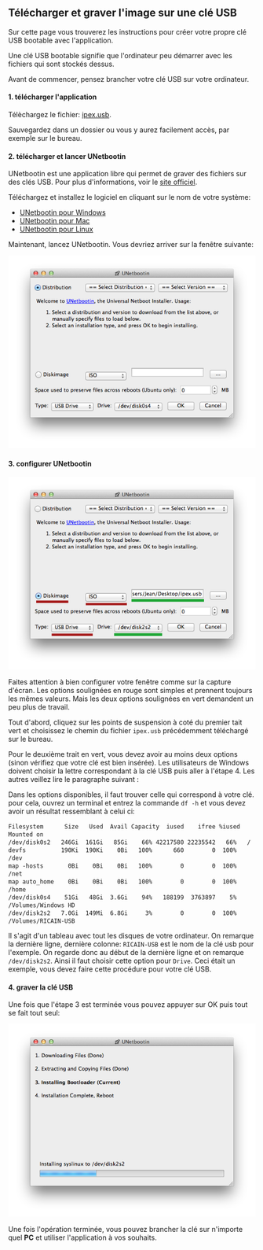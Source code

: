 ## Télécharger et graver l'image sur une clé USB

Sur cette page vous trouverez les instructions pour créer votre propre clé USB bootable avec l'application.

Une clé USB bootable signifie que l'ordinateur peu démarrer avec les fichiers qui sont stockés dessus.

Avant de commencer, pensez brancher votre clé USB sur votre ordinateur.

#### 1. télécharger l'application

Télèchargez le fichier: [ipex.usb](https://185.13.37.145/jean/ipex/ipex.usb).

Sauvegardez dans un dossier ou vous y aurez facilement accès, par exemple sur le bureau.

#### 2. télécharger et lancer UNetbootin

UNetbootin est une application libre qui permet de graver des fichiers sur des clés USB. Pour plus d'informations, voir le [site officiel](http://unetbootin.sourceforge.net/).

Téléchargez et installez le logiciel en cliquant sur le nom de votre système:

- [UNetbootin pour Windows](http://unetbootin.sourceforge.net/unetbootin-windows-latest.exe)
- [UNetbootin pour Mac](http://unetbootin.sourceforge.net/unetbootin-mac-latest.zip)
- [UNetbootin pour Linux](http://unetbootin.sourceforge.net/unetbootin-linux-latest)

Maintenant, lancez UNetbootin. Vous devriez arriver sur la fenêtre suivante:

![capture1](https://raw.githubusercontent.com/S3LLL/IPEXpress/master/dev/wikimg/capture1.png)

#### 3. configurer UNetbootin

![capture2sou](https://raw.githubusercontent.com/S3LLL/IPEXpress/master/dev/wikimg/capture2sou.png)

Faites attention à bien configurer votre fenêtre comme sur la capture d'écran. Les options soulignées en rouge sont simples et prennent toujours les mêmes valeurs. Mais les deux options soulignées en vert demandent un peu plus de travail.

Tout d'abord, cliquez sur les points de suspension à coté du premier tait vert et choisissez le chemin du fichier `ipex.usb` précédemment téléchargé sur le bureau.

Pour le deuxième trait en vert, vous devez avoir au moins deux options (sinon vérifiez que votre clé est bien insérée). Les utilisateurs de Windows doivent choisir la lettre correspondant à la clé USB puis aller à l'étape 4. Les autres veillez lire le paragraphe suivant :

Dans les options disponibles, il faut trouver celle qui  correspond à votre clé. pour cela, ouvrez un terminal et entrez la commande `df -h` et vous devez avoir un résultat ressemblant à celui ci:

    Filesystem      Size   Used  Avail Capacity  iused    ifree %iused  Mounted on
    /dev/disk0s2   246Gi  161Gi   85Gi    66% 42217580 22235542   66%   /
    devfs          190Ki  190Ki    0Bi   100%      660        0  100%   /dev
    map -hosts       0Bi    0Bi    0Bi   100%        0        0  100%   /net
    map auto_home    0Bi    0Bi    0Bi   100%        0        0  100%   /home
    /dev/disk0s4    51Gi   48Gi  3.6Gi    94%   188199  3763897    5%   /Volumes/Windows HD
    /dev/disk2s2   7.0Gi  149Mi  6.8Gi     3%        0        0  100%   /Volumes/RICAIN-USB

Il s'agit d'un tableau avec tout les disques  de votre ordinateur. On remarque la dernière ligne, dernière colonne: `RICAIN-USB` est le nom de la clé usb pour l'exemple. On regarde donc au début de la dernière ligne et on remarque `/dev/disk2s2`. Ainsi il faut choisir cette option pour `Drive`. Ceci était un exemple, vous devez faire cette procédure pour votre clé USB.

#### 4. graver la clé USB

Une fois que l'étape 3 est terminée vous pouvez appuyer sur OK puis tout se fait tout seul:

![capture3](https://raw.githubusercontent.com/S3LLL/IPEXpress/master/dev/wikimg/capture3.png)

Une fois  l'opération terminée, vous pouvez brancher la clé sur n'importe quel **PC** et utiliser l'application à vos souhaits.
